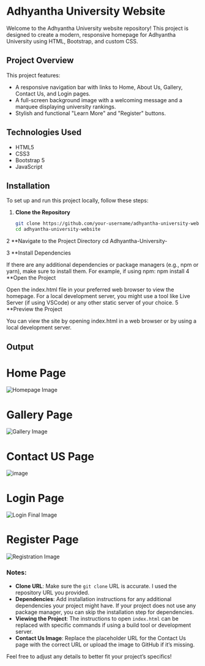 # Adhyantha University Website

Welcome to the Adhyantha University website repository! This project is designed to create a modern, responsive homepage for Adhyantha University using HTML, Bootstrap, and custom CSS.

## Project Overview

This project features:
- A responsive navigation bar with links to Home, About Us, Gallery, Contact Us, and Login pages.
- A full-screen background image with a welcoming message and a marquee displaying university rankings.
- Stylish and functional "Learn More" and "Register" buttons.

## Technologies Used

- HTML5
- CSS3
- Bootstrap 5
- JavaScript

## Installation

To set up and run this project locally, follow these steps:

1. **Clone the Repository**
   ```bash
   git clone https://github.com/your-username/adhyantha-university-website.git
   cd adhyantha-university-website
2 **Navigate to the Project Directory
  cd Adhyantha-University-

3 **Install Dependencies

If there are any additional dependencies or package managers (e.g., npm or yarn), make sure to install them. For example, if using npm:
npm install
4 **Open the Project

Open the index.html file in your preferred web browser to view the homepage.
For a local development server, you might use a tool like Live Server (if using VSCode) or any other static server of your choice.
5 **Preview the Project

You can view the site by opening index.html in a web browser or by using a local development server.

## Output
# Home Page
![Homepage Image](https://github.com/nayanasawa/Adhyantha-University-Angular/blob/main/new.JPG)

# Gallery Page
![Gallery Image](https://github.com/nayanasawa/Adhyantha-University-/raw/main/gallery.JPG)

# Contact US Page
![image](https://github.com/user-attachments/assets/d8cb24c4-a6fe-4eaf-a2fc-f50665b68ff9)

# Login Page
![Login Final Image](https://github.com/nayanasawa/Adhyantha-University-/raw/main/loginfinal.JPG)

# Register Page
![Registration Image](https://github.com/nayanasawa/Adhyantha-University-/raw/main/reg44.JPG)



### Notes:

- **Clone URL**: Make sure the `git clone` URL is accurate. I used the repository URL you provided.
- **Dependencies**: Add installation instructions for any additional dependencies your project might have. If your project does not use any package manager, you can skip the installation step for dependencies.
- **Viewing the Project**: The instructions to open `index.html` can be replaced with specific commands if using a build tool or development server.
- **Contact Us Image**: Replace the placeholder URL for the Contact Us page with the correct URL or upload the image to GitHub if it’s missing.

Feel free to adjust any details to better fit your project’s specifics!

